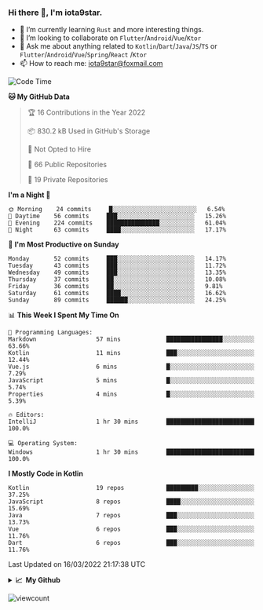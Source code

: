 ### Hi there 👋, I'm iota9star.

- 🌱 I’m currently learning `Rust` and more interesting things.
- 👯 I’m looking to collaborate on `Flutter`/`Android`/`Vue`/`Ktor`
- 💬 Ask me about anything related to `Kotlin`/`Dart`/`Java`/`JS`/`TS` or `Flutter`/`Android`/`Vue`/`Spring`/`React`
  /`Ktor`
- 📫 How to reach me: [iota9star@foxmail.com](iota9star@foxmail.com)



<!--START_SECTION:waka-->
![Code Time](http://img.shields.io/badge/Code%20Time-2%2C681%20hrs%2045%20mins-blue)

**🐱 My GitHub Data** 

> 🏆 16 Contributions in the Year 2022
 > 
> 📦 830.2 kB Used in GitHub's Storage 
 > 
> 🚫 Not Opted to Hire
 > 
> 📜 66 Public Repositories 
 > 
> 🔑 19 Private Repositories  
 > 
**I'm a Night 🦉** 

```text
🌞 Morning    24 commits     █░░░░░░░░░░░░░░░░░░░░░░░░   6.54% 
🌆 Daytime    56 commits     ███░░░░░░░░░░░░░░░░░░░░░░   15.26% 
🌃 Evening    224 commits    ███████████████░░░░░░░░░░   61.04% 
🌙 Night      63 commits     ████░░░░░░░░░░░░░░░░░░░░░   17.17%

```
📅 **I'm Most Productive on Sunday** 

```text
Monday       52 commits     ███░░░░░░░░░░░░░░░░░░░░░░   14.17% 
Tuesday      43 commits     ███░░░░░░░░░░░░░░░░░░░░░░   11.72% 
Wednesday    49 commits     ███░░░░░░░░░░░░░░░░░░░░░░   13.35% 
Thursday     37 commits     ██░░░░░░░░░░░░░░░░░░░░░░░   10.08% 
Friday       36 commits     ██░░░░░░░░░░░░░░░░░░░░░░░   9.81% 
Saturday     61 commits     ████░░░░░░░░░░░░░░░░░░░░░   16.62% 
Sunday       89 commits     ██████░░░░░░░░░░░░░░░░░░░   24.25%

```


📊 **This Week I Spent My Time On** 

```text
💬 Programming Languages: 
Markdown                 57 mins             ████████████████░░░░░░░░░   63.66% 
Kotlin                   11 mins             ███░░░░░░░░░░░░░░░░░░░░░░   12.44% 
Vue.js                   6 mins              █░░░░░░░░░░░░░░░░░░░░░░░░   7.29% 
JavaScript               5 mins              █░░░░░░░░░░░░░░░░░░░░░░░░   5.74% 
Properties               4 mins              █░░░░░░░░░░░░░░░░░░░░░░░░   5.39%

🔥 Editors: 
IntelliJ                 1 hr 30 mins        █████████████████████████   100.0%

💻 Operating System: 
Windows                  1 hr 30 mins        █████████████████████████   100.0%

```

**I Mostly Code in Kotlin** 

```text
Kotlin                   19 repos            █████████░░░░░░░░░░░░░░░░   37.25% 
JavaScript               8 repos             ████░░░░░░░░░░░░░░░░░░░░░   15.69% 
Java                     7 repos             ███░░░░░░░░░░░░░░░░░░░░░░   13.73% 
Vue                      6 repos             ███░░░░░░░░░░░░░░░░░░░░░░   11.76% 
Dart                     6 repos             ███░░░░░░░░░░░░░░░░░░░░░░   11.76%

```



 Last Updated on 16/03/2022 21:17:38 UTC
<!--END_SECTION:waka-->

<details>
  <summary><b>📈&nbsp;&nbsp;My Github</b></summary>
  <br>
  <img src='https://github-profile-trophy.vercel.app/?username=iota9star'>
  <img src='https://bad-apple-github-readme.vercel.app/api?show_bg=1&username=iota9star&hide_title=true'>
  <img src='http://cr-skills-chart-widget.azurewebsites.net/api/api?username=iota9star'>
</details>


![viewcount](https://count.getloli.com/get/@iota9star?theme=rule34)
